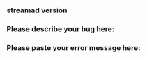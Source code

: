 ### streamad version



### Please describe your bug here:



### Please paste your error message here:
